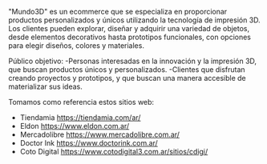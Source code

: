"Mundo3D" es un ecommerce que se especializa en proporcionar productos personalizados y únicos utilizando la tecnología de impresión 3D.
Los clientes pueden explorar, diseñar y adquirir una variedad de objetos, desde elementos decorativos hasta prototipos funcionales,
con opciones para elegir diseños, colores y materiales.

Público objetivo:
-Personas interesadas en la innovación y la impresión 3D, que buscan productos únicos y personalizados.
-Clientes que disfrutan creando proyectos y prototipos, y que buscan una manera accesible de materializar sus ideas.

Tomamos como referencia estos sitios web:

- Tiendamia https://tiendamia.com/ar/
- Eldon https://www.eldon.com.ar/
- Mercadolibre https://www.mercadolibre.com.ar/
- Doctor Ink https://www.doctorink.com.ar/
- Coto Digital https://www.cotodigital3.com.ar/sitios/cdigi/
